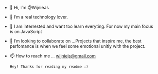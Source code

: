- 👋 Hi, I’m @WijnieJs
- 👀 I’m a real technology lover.
- 🌱 I am interrested and want too learn everyting. For now my main focus is on JavaScript
- 💞️ I’m looking to collaborate on ...Projects that inspire me, the best perfomance is when we feel some emotional unitiy with the project.
- 📫 How to reach me ... wijniejs@gmail.com


      Hey! Thanks for reading my readme :)

<!---
WijnieJs/WijnieJs is a ✨ special ✨ repository because its `README.md` (this file) appears on your GitHub profile.
You can click the Preview link to take a look at your changes.
--->

